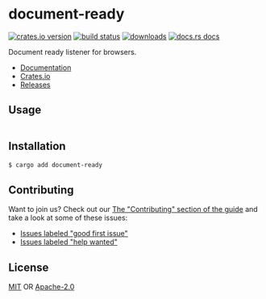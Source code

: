# document-ready
[![crates.io version][1]][2] [![build status][3]][4]
[![downloads][5]][6] [![docs.rs docs][7]][8]

Document ready listener for browsers.

- [Documentation][8]
- [Crates.io][2]
- [Releases][releases]

## Usage
```rs
```

## Installation
```sh
$ cargo add document-ready
```

## Contributing
Want to join us? Check out our [The "Contributing" section of the
guide][contributing] and take a look at some of these issues:

- [Issues labeled "good first issue"][good-first-issue]
- [Issues labeled "help wanted"][help-wanted]

## License
[MIT](./LICENSE-MIT) OR [Apache-2.0](./LICENSE-APACHE)

[1]: https://img.shields.io/crates/v/document-ready.svg?style=flat-square
[2]: https://crates.io/crates/document-ready
[3]: https://img.shields.io/travis/chooxide/document-ready.svg?style=flat-square
[4]: https://travis-ci.org/chooxide/document-ready
[5]: https://img.shields.io/crates/d/document-ready.svg?style=flat-square
[6]: https://crates.io/crates/document-ready
[7]: https://img.shields.io/badge/docs-latest-blue.svg?style=flat-square
[8]: https://docs.rs/document-ready

[releases]: https://github.com/chooxide/document-ready/releases
[contributing]: https://github.com/chooxide/document-ready/.github/CONTRIBUTING.md
[good-first-issue]: https://github.com/chooxide/document-ready/labels/good%20first%20issue
[help-wanted]: https://github.com/chooxide/document-ready/labels/help%20wanted
